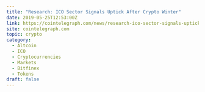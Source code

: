 ```yaml
---
title: "Research: ICO Sector Signals Uptick After Crypto Winter"
date: 2019-05-25T12:53:00Z
link: https://cointelegraph.com/news/research-ico-sector-signals-uptick-after-crypto-winter?utm_medium=RSS&utm_source=hune
site: cointelegraph.com
topic: crypto
category:
  - Altcoin
  - ICO
  - Cryptocurrencies
  - Markets
  - Bitfinex
  - Tokens
draft: false
---
```

